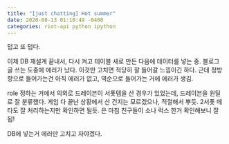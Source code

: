 ```yaml
---
title: "[just chatting] Hot summer"
date: 2020-08-13 01:10:49 -0400
categories: riot-api python ipython
---
```



덥고 또 덥다.

이제 DB 재설계 끝내서, 다시 켜고 테이블 새로 만든 다음에 데이터를 넣는 중.
블로그 글 쓰는 도중에 에러가 났다. 이것만 고치면 적당히 잘 들어갈 느낌이긴 하다.
근데 정방향으로 들어가는건 아직 에러가 없고, 역순으로 들어가는 거에 에러가 생김.

role 정하는 거에서 의외로 드레이븐이 서폿템을 산 경우가 있었는데, 드레이븐을 원딜로 잘 분류했다.
게임 다 끝난 상황에서 산 건지는 모르겠으나, 적절해서 뿌듯.
2서폿 메타도 잘 처리하는지만 확인하면 될듯.
은 마침 친구들이 소나 럭스 한거 확인해보니 잘됨!

DB에 넣는거 에러만 고치고 자야겠다.
